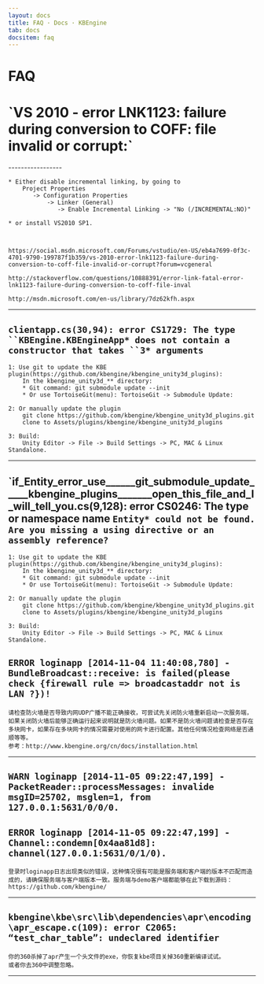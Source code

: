 ```yaml
---
layout: docs
title: FAQ · Docs · KBEngine
tab: docs
docsitem: faq
---
```


FAQ
========

<h1>`VS 2010 - error LNK1123: failure during conversion to COFF: file invalid or corrupt:`</h1>
-----------------

	* Either disable incremental linking, by going to 
		Project Properties 
		   -> Configuration Properties 
		       -> Linker (General) 
		          -> Enable Incremental Linking -> "No (/INCREMENTAL:NO)"

	* or install VS2010 SP1.
	


	https://social.msdn.microsoft.com/Forums/vstudio/en-US/eb4a7699-0f3c-4701-9790-199787f1b359/vs-2010-error-lnk1123-failure-during-conversion-to-coff-file-invalid-or-corrupt?forum=vcgeneral

	http://stackoverflow.com/questions/10888391/error-link-fatal-error-lnk1123-failure-during-conversion-to-coff-file-inval

	http://msdn.microsoft.com/en-us/library/7dz62kfh.aspx

-----------------------------------------------------

`clientapp.cs(30,94): error CS1729: The type ``KBEngine.KBEngineApp* does not contain a constructor that takes ``3* arguments`
-------------------

	1: Use git to update the KBE plugin(https://github.com/kbengine/kbengine_unity3d_plugins):
		In the kbengine_unity3d_** directory:
		* Git command: git submodule update --init
		* Or use TortoiseGit(menu): TortoiseGit -> Submodule Update:

	2: Or manually update the plugin
		git clone https://github.com/kbengine/kbengine_unity3d_plugins.git
		clone to Assets/plugins/kbengine/kbengine_unity3d_plugins

	3: Build:
		Unity Editor -> File -> Build Settings -> PC, MAC & Linux Standalone.

-----------------------------------------------------

`if_Entity_error_use______git_submodule_update_____kbengine_plugins_______open_this_file_and_I_will_tell_you.cs(9,128): error CS0246: The type or namespace name ``Entity* could not be found. Are you missing a using directive or an assembly reference?``
----------------------

	1: Use git to update the KBE plugin(https://github.com/kbengine/kbengine_unity3d_plugins):
		In the kbengine_unity3d_** directory:
		* Git command: git submodule update --init
		* Or use TortoiseGit(menu): TortoiseGit -> Submodule Update:

	2: Or manually update the plugin
		git clone https://github.com/kbengine/kbengine_unity3d_plugins.git
		clone to Assets/plugins/kbengine/kbengine_unity3d_plugins

	3: Build:
		Unity Editor -> File -> Build Settings -> PC, MAC & Linux Standalone.



`ERROR loginapp [2014-11-04 11:40:08,780] - BundleBroadcast::receive: is failed(please check {firewall rule => broadcastaddr not is LAN ?})!`
---------------------

	请检查防火墙是否导致内网UDP广播不能正确接收，可尝试先关闭防火墙重新启动一次服务端，如果关闭防火墙后能够正确运行起来说明就是防火墙问题。如果不是防火墙问题请检查是否存在多块网卡，如果存在多块网卡的情况需要对使用的网卡进行配置。其他任何情况检查网络是否通顺等等。
	参考：http://www.kbengine.org/cn/docs/installation.html


-----------------------------------------------------


`WARN loginapp [2014-11-05 09:22:47,199] - PacketReader::processMessages: invalide msgID=25702, msglen=1, from 127.0.0.1:5631/0/0/0.`
--------------------

`ERROR loginapp [2014-11-05 09:22:47,199] - Channel::condemn[0x4aa81d8]: channel(127.0.0.1:5631/0/1/0).`
--------------------

	登录时loginapp日志出现类似的错误，这种情况很有可能是服务端和客户端的版本不匹配而造成的，请确保服务端与客户端版本一致。服务端与demo客户端都能够在此下载到源码：https://github.com/kbengine/


-----------------------------------------------------


`kbengine\kbe\src\lib\dependencies\apr\encoding\apr_escape.c(109): error C2065: “test_char_table”: undeclared identifier`
--------------------

	你的360杀掉了apr产生一个头文件的exe，你恢复kbe项目关掉360重新编译试试。
	或者你去360中调整忽略。


-----------------------------------------------------


